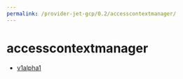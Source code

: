 ```yaml
---
permalink: /provider-jet-gcp/0.2/accesscontextmanager/
---
```


# accesscontextmanager



* [v1alpha1](v1alpha1/index.md)